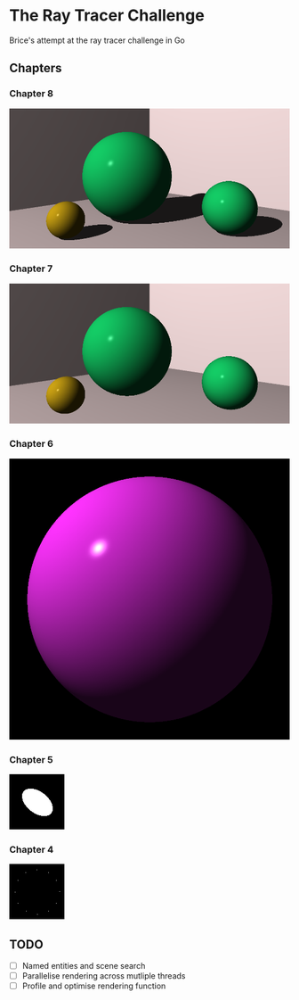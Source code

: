 # The Ray Tracer Challenge

Brice's attempt at the ray tracer challenge in Go


## Chapters

### Chapter 8

![Rendered scene with shadows](output/chapter8.png)

### Chapter 7

![Rendered scene](output/chapter7.png)

### Chapter 6

![Rendered sphere with lighting](output/chapter6.png)

### Chapter 5

![A transformed sphere](output/chapter5.png)

### Chapter 4

![Transformation matrix example](output/chapter4.png)

## TODO

- [ ] Named entities and scene search
- [ ] Parallelise rendering across mutliple threads
- [ ] Profile and optimise rendering function